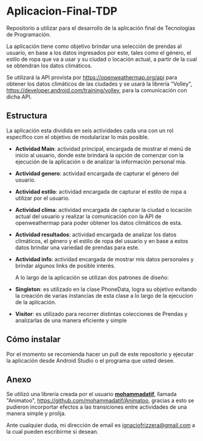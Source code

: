 # Aplicacion-Final-TDP
Repositorio a utilizar para el desarrollo de la aplicación final de Tecnologías de Programación.

La aplicación tiene como objetivo brindar una selección de prendas al usuario, en base a los datos ingresados por este, tales como el género, el estilo de ropa que va a usar y su ciudad o locación actual, a partir de la cual se obtendran los datos climáticos.

Se utilizará la API provista por https://openweathermap.org/api para obtener los datos climáticos de las ciudades y se usará la librería "Volley", https://developer.android.com/training/volley, para la comunicación con dicha API.

## Estructura

La aplicación esta dividida en seis actividades cada una con un rol específico con el objetivo de modularizar lo más posible.

* **Actividad Main**: actividad principal, encargada de mostrar el menú de inicio al usuario, donde este brindará la opción de comenzar con     la ejecución de la aplicación o de analizar la información personal mía.

* **Actividad genero**: actividad encargada de capturar el género del usuario.

* **Actividad estilo**: actividad encargada de capturar el estilo de ropa a utilizar por el usuario.

* **Actividad clima**: actividad encargada de capturar la ciudad o locación actual del usuario y realizar la comunicación con la API de         openweathermap para poder obtener los datos climáticos de esta.

* **Actividad resultados**: actividad encargada de analizar los datos climáticos, el género y el estilo de ropa del usuario y en base a         estos datos brindar una variedad de prendas para este.

* **Actividad info**: actividad encargada de mostrar mis datos personales y brindar algunos links de posible interés.

    A lo largo de la aplicación se utilizan dos patrones de diseño:

* **Singleton**: es utilizado en la clase PhoneData, logra su objetivo evitando la creación de varias instancias de esta clase a lo largo de la ejecucíon de la aplicación.

* **Visitor**: es utilizado para recorrer distintas colecciones de Prendas y analizarlas de una manera eficiente y simple
  
## Cómo instalar

Por el momento se recomienda hacer un pull de este repositorio y ejecutar la aplicación desde Android Studio o el programa que usted desee.

## Anexo

Se utilizó una librería creada por el usuario [**mohammadatif**](https://github.com/mohammadatif/), llamada "Animatoo", https://github.com/mohammadatif/Animatoo, gracias a esto se pudieron incorportar efectos a las transiciones entre actividades de una manera simple y prolija.

Ante cualquier duda, mi dirección de email es ignaciofrizzera@gmail.com a la cual pueden escribirme si desean.
